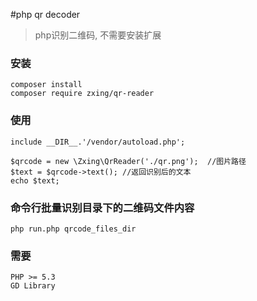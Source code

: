 #php qr decoder 
> php识别二维码, 不需要安装扩展
### 安装
```
composer install
composer require zxing/qr-reader
```

### 使用
```
include __DIR__.'/vendor/autoload.php';

$qrcode = new \Zxing\QrReader('./qr.png');  //图片路径
$text = $qrcode->text(); //返回识别后的文本
echo $text;
```
### 命令行批量识别目录下的二维码文件内容
```
php run.php qrcode_files_dir
```


### 需要
```
PHP >= 5.3
GD Library
```
